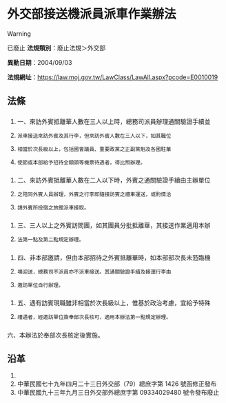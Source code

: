 # 外交部接送機派員派車作業辦法


> [!WARNING]
> 已廢止
**法規類別**：廢止法規＞外交部

**異動日期**：2004/09/03  

**法規網址**：https://law.moj.gov.tw/LawClass/LawAll.aspx?pcode=E0010019



## 法條
##### 
1. 一、來訪外賓抵離華人數在三人以上時，總務司派員辦理通關驗證手續並
1.     派車接送來訪外賓及其行李，但來訪外賓人數在三人以下，如其職位
1.     相當於次長級以上，包括國會議員、重要政黨之正副黨魁及各國駐華
1.     使節或本部給予招待全額頭等機票待遇者，得比照辦理。

##### 
1. 二、來訪外賓抵離華人數在二人以下時，外賓之通關驗證手續由主辦單位
1.     之陪同外賓人員辦理，外賓之行李即隨接訪賓之禮車運送，或酌情洽
1.     請外賓所投宿之旅館派車接取。

##### 
1. 三、三人以上之外賓訪問團，如其團員分批抵離華，其接送作業適用本辦
1.     法第一點及第二點規定辦理。

##### 
1. 四、非本部邀請，但由本部招待之外賓抵離華時，如本部部次長未蒞臨機
1.     場迎送，總務司不派員亦不派車接送。其通關驗證手續及接運行李由
1.     邀訪單位自行辦理。

##### 
1. 五、遇有訪賓現職雖非相當於次長級以上，惟基於政治考慮，宜給予特殊
1.     禮遇者，經邀訪單位簽奉部次長核可，適用本辦法第一點規定辦理。

##### 
六、本辦法於奉部次長核定後實施。

## 沿革
1. 
1. 中華民國七十九年四月二十三日外交部（79）總庶字第 1426 號函修正發布
1. 中華民國九十三年九月三日外交部外總庶字第 09334029480  號令發布廢止
